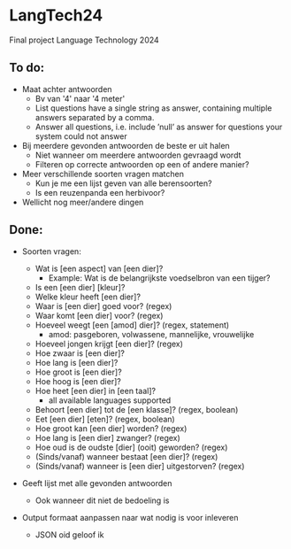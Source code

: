 # LangTech24
Final project Language Technology 2024

## To do:
- Maat achter antwoorden
  - Bv van '4' naar '4 meter'
  - List questions have a single string as answer, containing multiple
    answers separated by a comma.
  - Answer all questions, i.e. include ’null’ as answer for questions your
    system could not answer
- Bij meerdere gevonden antwoorden de beste er uit halen
  -  Niet wanneer om meerdere antwoorden gevraagd wordt
  -  Filteren op correcte antwoorden op een of andere manier?
- Meer verschillende soorten vragen matchen
  - Kun je me een lijst geven van alle berensoorten?
  - Is een reuzenpanda een herbivoor?
- Wellicht nog meer/andere dingen

## Done:
- Soorten vragen:
  - Wat is [een aspect] van [een dier]?
    - Example: Wat is de belangrijkste voedselbron van een tijger?
  - Is een [een dier] [kleur]?
  - Welke kleur heeft [een dier]?
  - Waar is [een dier] goed voor? (regex)
  - Waar komt [een dier] voor? (regex)
  - Hoeveel weegt [een [amod] dier]? (regex, statement)
    - amod: pasgeboren, volwassene, mannelijke, vrouwelijke
  - Hoeveel jongen krijgt [een dier]? (regex)
  - Hoe zwaar is [een dier]?
  - Hoe lang is [een dier]?
  - Hoe groot is [een dier]?
  - Hoe hoog is [een dier]?
  - Hoe heet [een dier] in [een taal]?
    - all available languages supported
  - Behoort [een dier] tot de [een klasse]? (regex, boolean)
  - Eet [een dier] [eten]? (regex, boolean)
  - Hoe groot kan [een dier] worden? (regex)
  - Hoe lang is [een dier] zwanger? (regex)
  - Hoe oud is de oudste [dier] (ooit) geworden? (regex)
  - (Sinds/vanaf) wanneer bestaat [een dier]? (regex)
  - (Sinds/vanaf) wanneer is [een dier] uitgestorven? (regex)


- Geeft lijst met alle gevonden antwoorden
  - Ook wanneer dit niet de bedoeling is
 
- Output formaat aanpassen naar wat nodig is voor inleveren
  - JSON oid geloof ik

